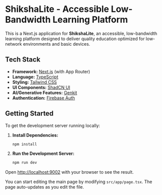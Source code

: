 # ShikshaLite - Accessible Low-Bandwidth Learning Platform

This is a Next.js application for **ShikshaLite**, an accessible, low-bandwidth learning platform designed to deliver quality education optimized for low-network environments and basic devices.

## Tech Stack

*   **Framework:** [Next.js](https://nextjs.org/) (with App Router)
*   **Language:** [TypeScript](https://www.typescriptlang.org/)
*   **Styling:** [Tailwind CSS](https://tailwindcss.com/)
*   **UI Components:** [ShadCN UI](https://ui.shadcn.com/)
*   **AI/Generative Features:** [Genkit](https://firebase.google.com/docs/genkit)
*   **Authentication:** [Firebase Auth](https://firebase.google.com/docs/auth)

## Getting Started

To get the development server running locally:

1.  **Install Dependencies:**
    ```bash
    npm install
    ```

2.  **Run the Development Server:**
    ```bash
    npm run dev
    ```

Open [http://localhost:9002](http://localhost:9002) with your browser to see the result.

You can start editing the main page by modifying `src/app/page.tsx`. The page auto-updates as you edit the file.
